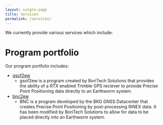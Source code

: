 ```yaml
---
layout: single-page
title: Services
permalink: /services/
---
```

We currently provide various services which include:






# Program portfolio
Our program portfolio includes:

  * [gsof2ew](https://github.com/Boritech-Solutions/GSOF2EW)
    * gsof2ew is a program created by BoriTech Solutions that provides the ability of a RTX enabled Trimble GPS reciever to provide Precise Point Positioning data directly to an Earthworm system.
  * [bnc2ew](https://github.com/Boritech-Solutions/BNC2EW)
    * BNC is a program developed by the BKG GNSS Datacenter that creates Precise Point Positioning by post-processing RINEX data. It has been modified by BoriTech Solutions to allow for data to be placed directly into an Earthworm system.
